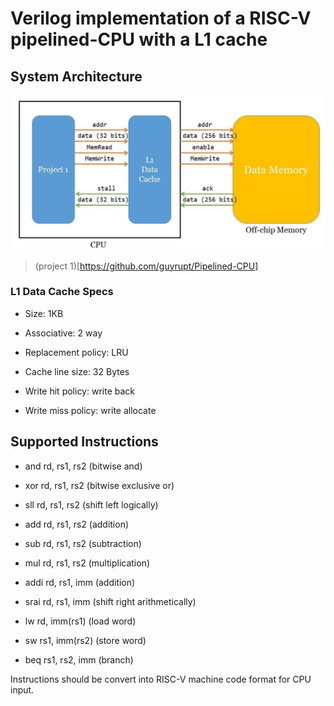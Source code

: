# Verilog implementation of a RISC-V pipelined-CPU with a L1 cache

## System Architecture

![](./img/SA.png)

> (project 1)[https://github.com/guyrupt/Pipelined-CPU]

### L1 Data Cache Specs

- Size: 1KB

- Associative: 2 way

- Replacement policy: LRU

- Cache line size: 32 Bytes

- Write hit policy: write back

- Write miss policy: write allocate

## Supported Instructions

- and rd, rs1, rs2 (bitwise and)

- xor rd, rs1, rs2 (bitwise exclusive or)

- sll rd, rs1, rs2 (shift left logically)

- add rd, rs1, rs2 (addition)

- sub rd, rs1, rs2 (subtraction)

- mul rd, rs1, rs2 (multiplication)

- addi rd, rs1, imm (addition)

- srai rd, rs1, imm (shift right arithmetically)

- lw rd, imm(rs1) (load word)

- sw rs1, imm(rs2) (store word)

- beq rs1, rs2, imm (branch)

Instructions should be convert into RISC-V machine code format for CPU input.

